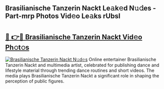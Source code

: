 ## Brasilianische Tanzerin Nackt Le𝚊k𝚎d N𝚞𝚍es - Part-mrp Photos Vid𝚎o Le𝚊ks rUbsI

# <h2><a href="http://fb465x.evod.top/?m=Brasilianische+Tanzerin+Nackt">🔗 👉🔴 Brasilianische Tanzerin Nackt Vid𝚎o Ph𝚘t𝚘s</a></h2>

[![Brasilianische Tanzerin Nackt N𝚞d𝚎s](https://i.imgur.com/8V9OHl7.gif)](http://fb465x.evod.top/?m=Brasilianische+Tanzerin+Nackt)
Online entertainer Brasilianische Tanzerin Nackt and multimedia artist, celebrated for publishing dance and lifestyle material through trending dance routines and short videos. The media plays Brasilianische Tanzerin Nackt a significant role in shaping the perception of public figures. 
